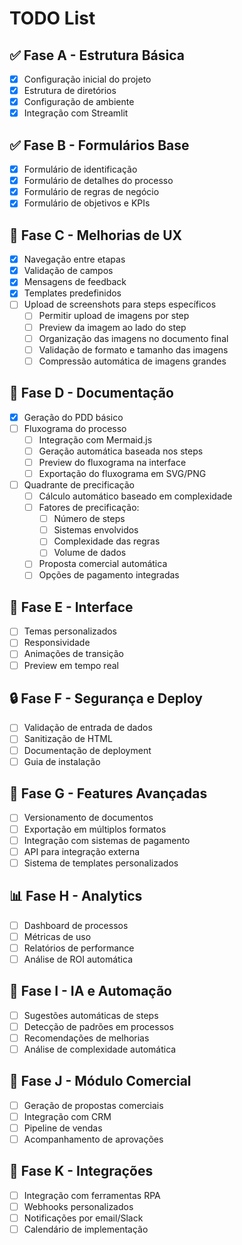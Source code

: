 # TODO List

## ✅ Fase A - Estrutura Básica
- [x] Configuração inicial do projeto
- [x] Estrutura de diretórios
- [x] Configuração de ambiente
- [x] Integração com Streamlit

## ✅ Fase B - Formulários Base
- [x] Formulário de identificação
- [x] Formulário de detalhes do processo
- [x] Formulário de regras de negócio
- [x] Formulário de objetivos e KPIs

## 🔄 Fase C - Melhorias de UX
- [x] Navegação entre etapas
- [x] Validação de campos
- [x] Mensagens de feedback
- [x] Templates predefinidos
- [ ] Upload de screenshots para steps específicos
  - [ ] Permitir upload de imagens por step
  - [ ] Preview da imagem ao lado do step
  - [ ] Organização das imagens no documento final
  - [ ] Validação de formato e tamanho das imagens
  - [ ] Compressão automática de imagens grandes

## 🎯 Fase D - Documentação
- [x] Geração do PDD básico
- [ ] Fluxograma do processo
  - [ ] Integração com Mermaid.js
  - [ ] Geração automática baseada nos steps
  - [ ] Preview do fluxograma na interface
  - [ ] Exportação do fluxograma em SVG/PNG
- [ ] Quadrante de precificação
  - [ ] Cálculo automático baseado em complexidade
  - [ ] Fatores de precificação:
    - [ ] Número de steps
    - [ ] Sistemas envolvidos
    - [ ] Complexidade das regras
    - [ ] Volume de dados
  - [ ] Proposta comercial automática
  - [ ] Opções de pagamento integradas

## 🎨 Fase E - Interface
- [ ] Temas personalizados
- [ ] Responsividade
- [ ] Animações de transição
- [ ] Preview em tempo real

## 🔒 Fase F - Segurança e Deploy
- [ ] Validação de entrada de dados
- [ ] Sanitização de HTML
- [ ] Documentação de deployment
- [ ] Guia de instalação

## 🚀 Fase G - Features Avançadas
- [ ] Versionamento de documentos
- [ ] Exportação em múltiplos formatos
- [ ] Integração com sistemas de pagamento
- [ ] API para integração externa
- [ ] Sistema de templates personalizados

## 📊 Fase H - Analytics
- [ ] Dashboard de processos
- [ ] Métricas de uso
- [ ] Relatórios de performance
- [ ] Análise de ROI automática

## 🤖 Fase I - IA e Automação
- [ ] Sugestões automáticas de steps
- [ ] Detecção de padrões em processos
- [ ] Recomendações de melhorias
- [ ] Análise de complexidade automática

## 💼 Fase J - Módulo Comercial
- [ ] Geração de propostas comerciais
- [ ] Integração com CRM
- [ ] Pipeline de vendas
- [ ] Acompanhamento de aprovações

## 📱 Fase K - Integrações
- [ ] Integração com ferramentas RPA
- [ ] Webhooks personalizados
- [ ] Notificações por email/Slack
- [ ] Calendário de implementação